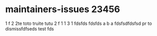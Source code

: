 # maintainers-issues 23456
1
f
2
2te
toto truite tutu
2
f
1
1
3
1
fdsfds
fdsfds
a
b
a
fdsfsdfdsfsd
pr to dismissfdfseds
test
fds
